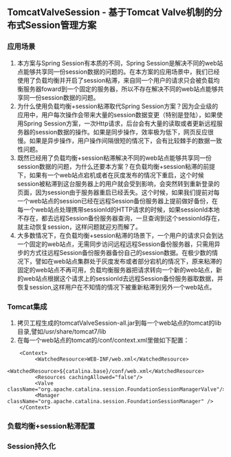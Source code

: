 ## TomcatValveSession - 基于Tomcat Valve机制的分布式Session管理方案


### 应用场景
1. 本方案与Spring Session有本质的不同，Spring Session是解决不同的web站点能够共享同一份session数据的问题的。在本方案的应用场景中，我们已经使用了负载均衡并开启了session粘滞，来自同一个用户的请求只会被负载均衡服务器foward到一个固定的服务器，所以不存在解决不同的web站点能够共享同一份session数据的问题。
2. 为什么使用负载均衡+session粘滞取代Spring Session方案？因为企业级的应用中，用户每次操作会带来大量的session数据变更（特别是登陆），如果使用Spring Session方案，一次Http请求，后台会有大量的读取或者更新远程服务器的session数据的操作。如果是同步操作，效率极为低下，网页反应很慢。如果是异步操作，用户操作间隔很短的情况下，会有比较棘手的数据一致性问题。
3. 既然已经用了负载均衡+session粘滞解决不同的web站点能够共享同一份session数据的问题，为什么还要本方案？在负载均衡+session粘滞的前提下，如果有一个web站点宕机或者在灰度发布的情况下重启，这个时候session被粘滞到这台服务器上的用户就会受到影响，会突然转到重新登录的页面，因为session由于服务器重启已经丢失。这个时候，如果我们提前对每一个web站点的session已经在远程Session备份服务器上提前做好备份，在每一个web站点处理携带sessionId的HTTP请求的时候，如果sessionId本地不存在，都去远程Session备份服务器查询，一旦查询到这个sessionId存在，就主动恢复session，这样问题就迎刃而解了。
4. 大多数情况下，在负载均衡+session粘滞的场景下，一个用户的请求只会到达一个固定的web站点，无需同步访问远程远程Session备份服务器，只需用异步的方式往远程Session备份服务器备份自己的session数据。在极少数的情况下，譬如在web站点集群处于灰度发布或者部分宕机的情况下，原来粘滞的固定的web站点不再可用，负载均衡服务器把请求转向一个新的web站点，新的web站点根据这个请求上的sessionId去远程Session备份服务器取数据，并恢复session,这样用户在不知情的情况下被重新粘滞到另外一个web站点。

### Tomcat集成

1. 拷贝工程生成的tomcatValveSession-all.jar到每一个web站点的tomcat的lib目录,譬如/usr/share/tomcat7/lib
2. 在每一个web站点的tomcat的/conf/context.xml里做如下配置：
```
    <Context>
         <WatchedResource>WEB-INF/web.xml</WatchedResource>
         <WatchedResource>${catalina.base}/conf/web.xml</WatchedResource>
         <Resources cachingAllowed="false"/>
         <Valve className="org.apache.catalina.session.FoundationSessionManagerValve"/>
         <Manager className="org.apache.catalina.session.FoundationSessionManager" /> 
    </Context>
```

### 负载均衡+session粘滞配置


### Session持久化

